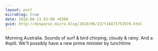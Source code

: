 ```yaml
---
layout: post
microblog: true
date: 2010-06-23 03:00 +0300
guid: http://desparoz.micro.blog/2010/06/23/t16875753970.html
---
```

Morning Australia. Sounds of surf &amp; bird chirping, cloudy &amp; rainy. And a #spill. We'll possibly have a new prime minister by lunchtime
